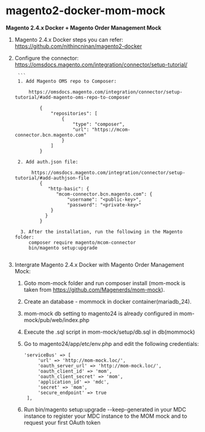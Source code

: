 # magento2-docker-mom-mock
**Magento 2.4.x Docker + Magento Order Management Mock**

1. Magento 2.4.x Docker steps you can refer: https://github.com/nithincninan/magento2-docker

2. Configure the connector: https://omsdocs.magento.com/integration/connector/setup-tutorial/


        ```
        1. Add Magento OMS repo to Composer:

            https://omsdocs.magento.com/integration/connector/setup-tutorial/#add-magento-oms-repo-to-composer

                {
                    "repositories": [
                        {
                            "type": "composer",
                            "url": "https://mcom-connector.bcn.magento.com"
                        }
                    ]
                }
            
        2. Add auth.json file: 

             https://omsdocs.magento.com/integration/connector/setup-tutorial/#add-authjson-file
                {
                   "http-basic": {
                      "mcom-connector.bcn.magento.com": {
                          "username": "<public-key>",
                          "password": "<private-key>"
                    }
                  }
                }
           
         3. After the installation, run the following in the Magento folder:
            composer require magento/mcom-connector
            bin/magento setup:upgrade

    ```

3. Intergrate Magento 2.4.x Docker with Magento Order Management Mock:


    1. Goto mom-mock folder and run composer install (mom-mock is taken from https://github.com/Magenerds/mom-mock).

    2. Create an database - mommock in docker container(mariadb_24).

    3. mom-mock db setting to magento24 is already configured in mom-mock/pub/web/index.php

    4. Execute the .sql script in mom-mock/setup/db.sql in db(mommock)

    5. Go to magento24/app/etc/env.php and edit the following credentials:
       
       ```
       'serviceBus' => [
            'url' => 'http://mom-mock.loc/',
            'oauth_server_url' => 'http://mom-mock.loc/',
            'oauth_client_id' => 'mom',
            'oauth_client_secret' => 'mom',
            'application_id' => 'mdc',
            'secret' => 'mom',
            'secure_endpoint' => true
        ],
       ```
       
    6. Run bin/magento setup:upgrade --keep-generated in your MDC instance to register your MDC instance to the MOM mock and to request your first OAuth token





